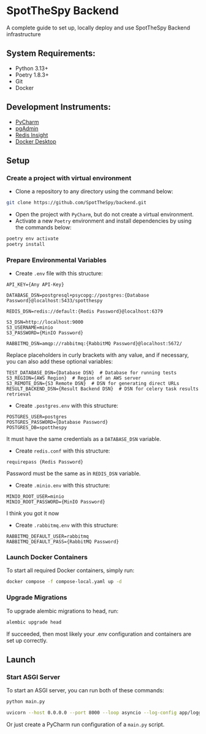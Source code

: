 # SpotTheSpy Backend

A complete guide to set up, locally deploy and use SpotTheSpy Backend infrastructure

## System Requirements:

- Python 3.13+
- Poetry 1.8.3+
- Git
- Docker

## Development Instruments:

- [PyCharm](https://www.jetbrains.com/pycharm/)
- [pgAdmin](https://www.pgadmin.org/)
- [Redis Insight](https://redis.io/insight/)
- [Docker Desktop](https://docs.docker.com/desktop/)

## Setup

### Create a project with virtual environment

- Clone a repository to any directory using the command below:
```bash
git clone https://github.com/SpotTheSpy/backend.git
```
- Open the project with ```PyCharm```, but do not create a virtual environment.
- Activate a new ```Poetry``` environment and install dependencies by using the commands below:
```bash
poetry env activate
poetry install
```

### Prepare Environmental Variables

- Create ```.env``` file with this structure:
```
API_KEY={Any API-Key}

DATABASE_DSN=postgresql+psycopg://postgres:{Database Password}@localhost:5433/spotthespy

REDIS_DSN=redis://default:{Redis Password}@localhost:6379

S3_DSN=http://localhost:9000
S3_USERNAME=minio
S3_PASSWORD={MinIO Password}

RABBITMQ_DSN=amqp://rabbitmq:{RabbitMQ Password}@localhost:5672/
```
Replace placeholders in curly brackets with any value, and if necessary, you can also add these optional variables:
```
TEST_DATABASE_DSN={Database DSN}  # Database for running tests
S3_REGION={AWS Region}  # Region of an AWS server
S3_REMOTE_DSN={S3 Remote DSN}  # DSN for generating direct URLs
RESULT_BACKEND_DSN={Result Backend DSN}  # DSN for celery task results retrieval
```
- Create ```.postgres.env``` with this structure:
```
POSTGRES_USER=postgres
POSTGRES_PASSWORD={Database Password}
POSTGRES_DB=spotthespy
```
It must have the same credentials as a ```DATABASE_DSN``` variable.
- Create ```redis.conf``` with this structure:
```
requirepass {Redis Password}
```
Password must be the same as in ```REDIS_DSN``` variable.
- Create ```.minio.env``` with this structure:
```
MINIO_ROOT_USER=minio
MINIO_ROOT_PASSWORD={MinIO Password}
```
I think you got it now
- Create ```.rabbitmq.env``` with this structure:
```
RABBITMQ_DEFAULT_USER=rabbitmq
RABBITMQ_DEFAULT_PASS={RabbitMQ Password}
```

### Launch Docker Containers

To start all required Docker containers, simply run:
```bash
docker compose -f compose-local.yaml up -d
```

### Upgrade Migrations

To upgrade alembic migrations to head, run:
```bash
alembic upgrade head
```
If succeeded, then most likely your .env configuration and containers are set up correctly.

## Launch

### Start ASGI Server

To start an ASGI server, you can run both of these commands:
```bash
python main.py
```
```bash
uvicorn --host 0.0.0.0 --port 8000 --loop asyncio --log-config app/logging.json app.asgi:app
```
Or just create a PyCharm run configuration of a ```main.py``` script.
